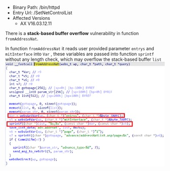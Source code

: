 - Binary Path: /bin/httpd
- Entry Url: /SetNetControlList
- Affected Versions
    - AX V16.03.12.11

There is a **stack-based buffer overflow** vulnerability in function `fromAddressNat`.

In function `fromAddressNat` it reads user provided parameter `entrys` and `mitInterface` into `Var` , these variables are passed into function `sprintf` without any length check, which may overflow the stack-based buffer `list`
![Vulnerability Function1](./AX3.png)

